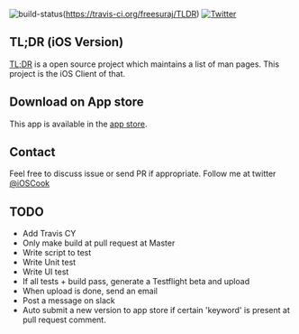 ![build-status](https://travis-ci.org/freesuraj/TLDR.svg?branch=master)(https://travis-ci.org/freesuraj/TLDR)
[![Twitter](https://img.shields.io/badge/twitter-@iosCook-blue.svg?style=flat)](http://twitter.com/iosCook)

## TL;DR (iOS Version)

[TL;DR][href1] is a open source project which maintains a list of man pages. This project is the iOS Client of that.

## Download on App store
This app is available in the [app store][href2].

## Contact
Feel free to discuss issue or send PR if appropriate.
Follow me at twitter [@iOSCook][href3]

[href1]: https://github.com/tldr-pages/tldr
[href2]: https://appsto.re/sg/IQ0-_.i
[href3]: http://twitter.com/iOSCook
## TODO
- Add Travis CY
- Only make build at pull request at Master
- Write script to test
- Write Unit test
- Write UI test
- If all tests + build pass, generate a Testflight beta and upload
- When upload is done, send an email
- Post a message on slack
- Auto submit a new version to app store if certain 'keyword' is present at pull request comment.
